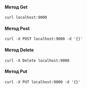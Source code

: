 #### Метод Get
````
curl localhost:9000
````

#### Метод Post
````
curl -X POST localhost:9000 -d '{}'
````

#### Метод Delete
````
curl -X Delete localhost:9000
````

#### Метод Put
````
curl -X PUT localhost:9000 -d '{}'
````
